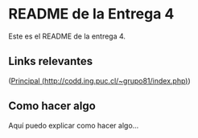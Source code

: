# README de la Entrega 4

Este es el README de la entrega 4. 

## Links relevantes

([Principal (http://codd.ing.puc.cl/~grupo81/index.php)](http://codd.ing.puc.cl/~grupo81/index.php))

## Como hacer algo

Aquí puedo explicar como hacer algo...

